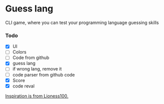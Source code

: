 # Guess lang

CLI game, where you can test your programming language guessing skills

### Todo
- [x] UI
- [ ] Colors
- [ ] Code from github
- [x] guess lang
- [ ] if wrong lang, remove it
- [ ] code parser from github code
- [x] Score
- [x] code reval

<a href="https://github.com/Lioness100/guess-that-lang"> Inspiration is from Lioness100. </a>
